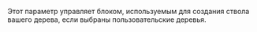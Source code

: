 Этот параметр управляет блоком, используемым для создания ствола вашего дерева, если выбраны пользовательские деревья.
